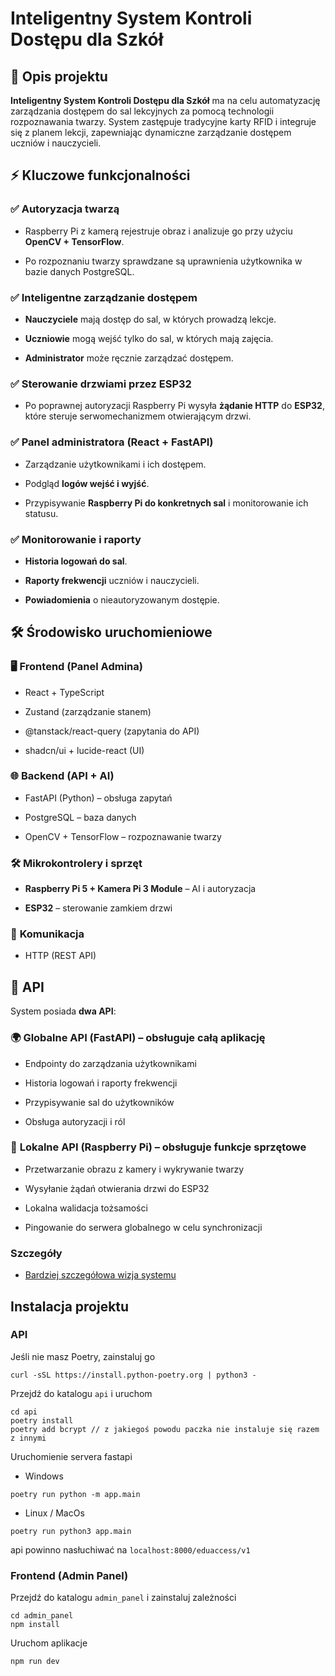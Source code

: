 Inteligentny System Kontroli Dostępu dla Szkół
==============================================

📌 Opis projektu
----------------

**Inteligentny System Kontroli Dostępu dla Szkół** ma na celu automatyzację zarządzania dostępem do sal lekcyjnych za pomocą technologii rozpoznawania twarzy. System zastępuje tradycyjne karty RFID i integruje się z planem lekcji, zapewniając dynamiczne zarządzanie dostępem uczniów i nauczycieli.

⚡ Kluczowe funkcjonalności
--------------------------

### ✅ Autoryzacja twarzą

*   Raspberry Pi z kamerą rejestruje obraz i analizuje go przy użyciu **OpenCV + TensorFlow**.
    
*   Po rozpoznaniu twarzy sprawdzane są uprawnienia użytkownika w bazie danych PostgreSQL.
    

### ✅ Inteligentne zarządzanie dostępem

*   **Nauczyciele** mają dostęp do sal, w których prowadzą lekcje.
    
*   **Uczniowie** mogą wejść tylko do sal, w których mają zajęcia.
    
*   **Administrator** może ręcznie zarządzać dostępem.
    

### ✅ Sterowanie drzwiami przez ESP32

*   Po poprawnej autoryzacji Raspberry Pi wysyła **żądanie HTTP** do **ESP32**, które steruje serwomechanizmem otwierającym drzwi.
    

### ✅ Panel administratora (React + FastAPI)

*   Zarządzanie użytkownikami i ich dostępem.
    
*   Podgląd **logów wejść i wyjść**.
    
*   Przypisywanie **Raspberry Pi do konkretnych sal** i monitorowanie ich statusu.
    

### ✅ Monitorowanie i raporty

*   **Historia logowań do sal**.
    
*   **Raporty frekwencji** uczniów i nauczycieli.
    
*   **Powiadomienia** o nieautoryzowanym dostępie.
    

🛠 Środowisko uruchomieniowe
----------------------------

### 🖥 **Frontend (Panel Admina)**

*   React + TypeScript
    
*   Zustand (zarządzanie stanem)
    
*   @tanstack/react-query (zapytania do API)
    
*   shadcn/ui + lucide-react (UI)
    

### 🌐 **Backend (API + AI)**

*   FastAPI (Python) – obsługa zapytań
    
*   PostgreSQL – baza danych
    
*   OpenCV + TensorFlow – rozpoznawanie twarzy
    

### 🛠 **Mikrokontrolery i sprzęt**

*   **Raspberry Pi 5 + Kamera Pi 3 Module** – AI i autoryzacja
    
*   **ESP32** – sterowanie zamkiem drzwi
    

### 📡 **Komunikacja**

*   HTTP (REST API)
    

📡 API
------

System posiada **dwa API**:

### 🌍 **Globalne API (FastAPI)** – obsługuje całą aplikację

*   Endpointy do zarządzania użytkownikami
    
*   Historia logowań i raporty frekwencji
    
*   Przypisywanie sal do użytkowników
    
*   Obsługa autoryzacji i ról
    

### 📌 **Lokalne API (Raspberry Pi)** – obsługuje funkcje sprzętowe

*   Przetwarzanie obrazu z kamery i wykrywanie twarzy
    
*   Wysyłanie żądań otwierania drzwi do ESP32
    
*   Lokalna walidacja tożsamości
    
*   Pingowanie do serwera globalnego w celu synchronizacji

### Szczegóły
- [Bardziej szczegółowa wizja systemu](https://miro.com/app/board/uXjVIcMhBR4=/?share_link_id=677465281486)

## Instalacja projektu

### API
Jeśli nie masz Poetry, zainstaluj go
```
curl -sSL https://install.python-poetry.org | python3 -
```
Przejdź do katalogu `api` i uruchom
```
cd api
poetry install
poetry add bcrypt // z jakiegoś powodu paczka nie instaluje się razem z innymi
```
Uruchomienie servera fastapi 
- Windows
```
poetry run python -m app.main
```
- Linux / MacOs
```
poetry run python3 app.main
```
api powinno nasłuchiwać na `localhost:8000/eduaccess/v1`
### Frontend (Admin Panel)
Przejdź do katalogu `admin_panel` i zainstaluj zależności
```
cd admin_panel
npm install
```
Uruchom aplikacje
```
npm run dev
```
